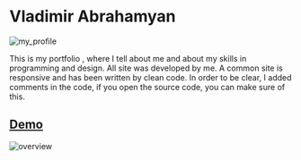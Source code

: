 # Vladimir Abrahamyan

![my_profile](https://user-images.githubusercontent.com/27273529/29750465-0f79f804-8b51-11e7-8ca4-922c833b0845.png)

This is my portfolio , where I tell about me and about my skills in programming and design. All site was developed by me. A common site is responsive and has been written by clean code. In order to be clear, I added comments in the code, if you open the source code, you can make sure of this.


## [Demo](http://abrahamyan.tk)

![overview](https://user-images.githubusercontent.com/27273529/29750383-eaa95bf6-8b4f-11e7-929c-0f275c62d942.gif)

